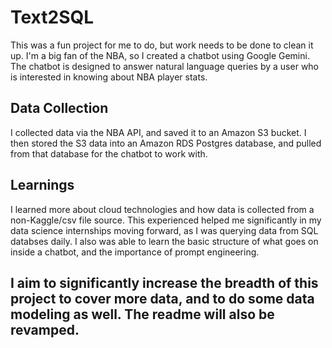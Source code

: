 # Text2SQL
This was a fun project for me to do, but work needs to be done to clean it up. I'm a big fan of the NBA, so I created a chatbot using Google Gemini. The chatbot is designed to answer natural language queries by a user who is interested in knowing about NBA player stats. 

## Data Collection
I collected data via the NBA API, and saved it to an Amazon S3 bucket. I then stored the S3 data into an Amazon RDS Postgres database, and pulled from that database for the chatbot to work with.

## Learnings
I learned more about cloud technologies and how data is collected from a non-Kaggle/csv file source. This experienced helped me significantly in my data science internships moving forward, as I was querying data from SQL databses daily.
I also was able to learn the basic structure of what goes on inside a chatbot, and the importance of prompt engineering.

## I aim to significantly increase the breadth of this project to cover more data, and to do some data modeling as well. The readme will also be revamped.
